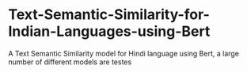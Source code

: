# Text-Semantic-Similarity-for-Indian-Languages-using-Bert
A Text Semantic Similarity model for Hindi language using Bert, a large number of different models are testes
